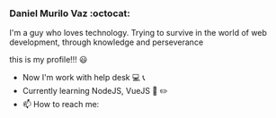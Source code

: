 ### Daniel Murilo Vaz :octocat:
I'm a guy who loves technology. 
Trying to survive in the world of web development, 
through knowledge and perseverance

this is my profile!!! :smiley:

- Now I'm work with help desk :computer:	:telephone_receiver:
- Currently learning NodeJS, VueJS :notebook: :pencil2:
- 📫 How to reach me: 
<!--
**daniellvaz/daniellvaz** is a ✨ _special_ ✨ repository because its `README.md` (this file) appears on your GitHub profile.

Here are some ideas to get you started:

- 🔭 I’m currently working on ...
- 🌱 I’m currently learning ...
- 👯 I’m looking to collaborate on ...
- 🤔 I’m looking for help with ...
- 💬 Ask me about ...
- 📫 How to reach me: ...
- 😄 Pronouns: ...
- ⚡ Fun fact: ...
-->
